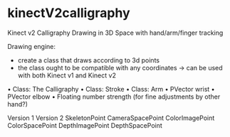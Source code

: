 # kinectV2calligraphy
Kinect v2 Calligraphy Drawing in 3D Space with hand/arm/finger tracking


Drawing engine:
- create a class that draws according to 3d points
- the class ought to be compatible with any coordinates
-> can be used with both Kinect v1 and Kinect v2


• Class: The Calligraphy
• Class: Stroke
• Class: Arm
	• PVector wrist
	• PVector elbow
	• Floating number strength (for fine adjustments by other hand?)

	
Version 1 		Version 2
SkeletonPoint 	CameraSpacePoint
ColorImagePoint 	ColorSpacePoint
DepthImagePoint 	DepthSpacePoint